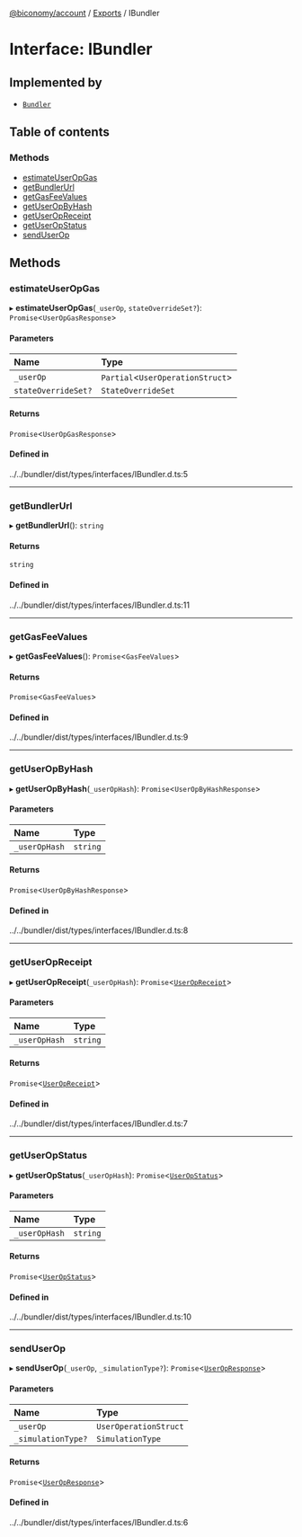 [@biconomy/account](../README.md) / [Exports](../modules.md) / IBundler

# Interface: IBundler

## Implemented by

- [`Bundler`](../classes/Bundler.md)

## Table of contents

### Methods

- [estimateUserOpGas](IBundler.md#estimateuseropgas)
- [getBundlerUrl](IBundler.md#getbundlerurl)
- [getGasFeeValues](IBundler.md#getgasfeevalues)
- [getUserOpByHash](IBundler.md#getuseropbyhash)
- [getUserOpReceipt](IBundler.md#getuseropreceipt)
- [getUserOpStatus](IBundler.md#getuseropstatus)
- [sendUserOp](IBundler.md#senduserop)

## Methods

### estimateUserOpGas

▸ **estimateUserOpGas**(`_userOp`, `stateOverrideSet?`): `Promise`\<`UserOpGasResponse`\>

#### Parameters

| Name | Type |
| :------ | :------ |
| `_userOp` | `Partial`\<`UserOperationStruct`\> |
| `stateOverrideSet?` | `StateOverrideSet` |

#### Returns

`Promise`\<`UserOpGasResponse`\>

#### Defined in

../../bundler/dist/types/interfaces/IBundler.d.ts:5

___

### getBundlerUrl

▸ **getBundlerUrl**(): `string`

#### Returns

`string`

#### Defined in

../../bundler/dist/types/interfaces/IBundler.d.ts:11

___

### getGasFeeValues

▸ **getGasFeeValues**(): `Promise`\<`GasFeeValues`\>

#### Returns

`Promise`\<`GasFeeValues`\>

#### Defined in

../../bundler/dist/types/interfaces/IBundler.d.ts:9

___

### getUserOpByHash

▸ **getUserOpByHash**(`_userOpHash`): `Promise`\<`UserOpByHashResponse`\>

#### Parameters

| Name | Type |
| :------ | :------ |
| `_userOpHash` | `string` |

#### Returns

`Promise`\<`UserOpByHashResponse`\>

#### Defined in

../../bundler/dist/types/interfaces/IBundler.d.ts:8

___

### getUserOpReceipt

▸ **getUserOpReceipt**(`_userOpHash`): `Promise`\<[`UserOpReceipt`](../modules.md#useropreceipt)\>

#### Parameters

| Name | Type |
| :------ | :------ |
| `_userOpHash` | `string` |

#### Returns

`Promise`\<[`UserOpReceipt`](../modules.md#useropreceipt)\>

#### Defined in

../../bundler/dist/types/interfaces/IBundler.d.ts:7

___

### getUserOpStatus

▸ **getUserOpStatus**(`_userOpHash`): `Promise`\<[`UserOpStatus`](../modules.md#useropstatus)\>

#### Parameters

| Name | Type |
| :------ | :------ |
| `_userOpHash` | `string` |

#### Returns

`Promise`\<[`UserOpStatus`](../modules.md#useropstatus)\>

#### Defined in

../../bundler/dist/types/interfaces/IBundler.d.ts:10

___

### sendUserOp

▸ **sendUserOp**(`_userOp`, `_simulationType?`): `Promise`\<[`UserOpResponse`](../modules.md#useropresponse)\>

#### Parameters

| Name | Type |
| :------ | :------ |
| `_userOp` | `UserOperationStruct` |
| `_simulationType?` | `SimulationType` |

#### Returns

`Promise`\<[`UserOpResponse`](../modules.md#useropresponse)\>

#### Defined in

../../bundler/dist/types/interfaces/IBundler.d.ts:6
